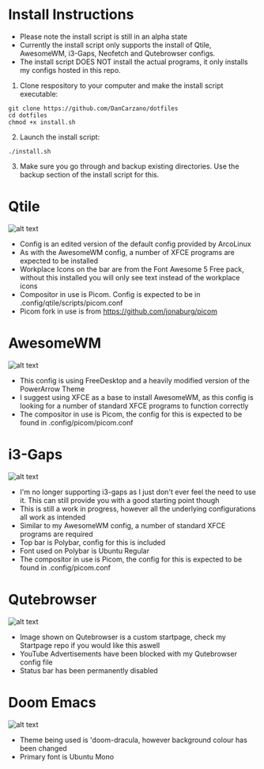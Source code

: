 # Install Instructions

- Please note the install script is still in an alpha state
- Currently the install script only supports the install of Qtile, AwesomeWM, i3-Gaps, Neofetch and Qutebrowser configs.
- The install script DOES NOT install the actual programs, it only installs my configs hosted in this repo.

1. Clone respository to your computer and make the install script executable:
```
git clone https://github.com/DanCarzano/dotfiles
cd dotfiles
chmod +x install.sh
```
2. Launch the install script:
```
./install.sh
```
3. Make sure you go through and backup existing directories. Use the backup section of the install script for this. 

# Qtile

![alt text](https://i.imgur.com/DxRhn3c.png "Qtile Screenshot")

- Config is an edited version of the default config provided by ArcoLinux
- As with the AwesomeWM config, a number of XFCE programs are expected to be installed
- Workplace Icons on the bar are from the Font Awesome 5 Free pack, without this installed you will only see text instead of the workplace icons
- Compositor in use is Picom. Config is expected to be in .config/qtile/scripts/picom.conf
- Picom fork in use is from https://github.com/jonaburg/picom

# AwesomeWM

![alt text](https://i.imgur.com/pQpyH8c.png "AwesomeWM Screenshot")

- This config is using FreeDesktop and a heavily modified version of the PowerArrow Theme
- I suggest using XFCE as a base to install AwesomeWM, as this config is looking for a number of standard XFCE programs to function correctly
- The compositor in use is Picom, the config for this is expected to be found in .config/picom/picom.conf

# i3-Gaps

![alt text](https://i.imgur.com/IvTGINw.png "i3-gaps Screenshot")

- I'm no longer supporting i3-gaps as I just don't ever feel the need to use it. This can still provide you with a good starting point though
- This is still a work in progress, however all the underlying configurations all work as intended
- Similar to my AwesomeWM config, a number of standard XFCE programs are required
- Top bar is Polybar, config for this is included
- Font used on Polybar is Ubuntu Regular
- The compositor in use is Picom, the config for this is expected to be found in .config/picom.conf

# Qutebrowser

![alt text](https://i.imgur.com/sCK4o5L.png "Qutebrowser Screenshot")

- Image shown on Qutebrowser is a custom startpage, check my Startpage repo if you would like this aswell
- YouTube Advertisements have been blocked with my Qutebrowser config file
- Status bar has been permanently disabled

# Doom Emacs

![alt text](https://i.imgur.com/e409b43.png "Emacs Screenshot")

- Theme being used is 'doom-dracula, however background colour has been changed
- Primary font is Ubuntu Mono
